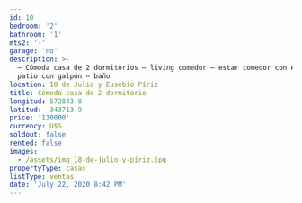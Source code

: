 ```yaml
---
id: 10
bedroom: '2'
bathroom: '1'
mts2: '-'
garage: 'no'
description: >-
  – Cómoda casa de 2 dormitorios – living comedor – estar comedor con estufa –
  patio con galpón – baño
location: 18 de Julio y Eusebio Píriz
title: Cómoda casa de 2 dormitorio
longitud: 572843.8
latitud: -343713.9
price: '130000'
currency: U$S
soldout: false
rented: false
images:
  - /assets/img_18-de-julio-y-píriz.jpg
propertyType: casas
listType: ventas
date: 'July 22, 2020 8:42 PM'
---
```


